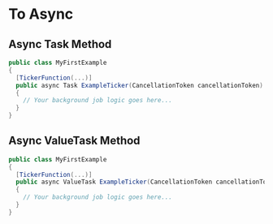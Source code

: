 # To Async

## Async Task Method

```csharp
public class MyFirstExample
{
  [TickerFunction(...)]
  public async Task ExampleTicker(CancellationToken cancellationToken) // [!code focus]
  {
    // Your background job logic goes here...
  }
}
```
## Async ValueTask Method
```csharp
public class MyFirstExample
{
  [TickerFunction(...)]
  public async ValueTask ExampleTicker(CancellationToken cancellationToken) // [!code focus]
  {
    // Your background job logic goes here...
  }
}
```